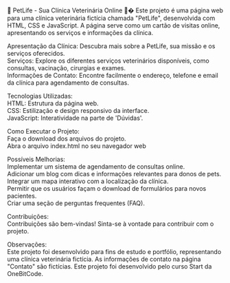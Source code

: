 🐾 PetLife - Sua Clínica Veterinária Online 🐶�
Este projeto é uma página web para uma clínica veterinária fictícia chamada "PetLife", desenvolvida com HTML, CSS e JavaScript. A página serve como um cartão de visitas online, apresentando os serviços e informações da clínica.

Apresentação da Clínica: Descubra mais sobre a PetLife, sua missão e os serviços oferecidos.<br>
Serviços: Explore os diferentes serviços veterinários disponíveis, como consultas, vacinação, cirurgias e exames.<br>
Informações de Contato: Encontre facilmente o endereço, telefone e email da clínica para agendamento de consultas.

Tecnologias Utilizadas:<br>
HTML: Estrutura da página web.<br>
CSS: Estilização e design responsivo da interface.<br>
JavaScript: Interatividade na parte de 'Dúvidas'.

Como Executar o Projeto:<br>
Faça o download dos arquivos do projeto.<br>
Abra o arquivo index.html no seu navegador web

Possíveis Melhorias:  
Implementar um sistema de agendamento de consultas online.<br>
Adicionar um blog com dicas e informações relevantes para donos de pets.<br>
Integrar um mapa interativo com a localização da clínica.<br>
Permitir que os usuários façam o download de formulários para novos pacientes.<br>
Criar uma seção de perguntas frequentes (FAQ).

Contribuições:<br>
Contribuições são bem-vindas! Sinta-se à vontade para contribuir com o projeto.

Observações:<br>
Este projeto foi desenvolvido para fins de estudo e portfólio, representando uma clínica veterinária fictícia.
As informações de contato na página "Contato" são fictícias.
Este projeto foi desenvolvido pelo curso Start da OneBitCode.
